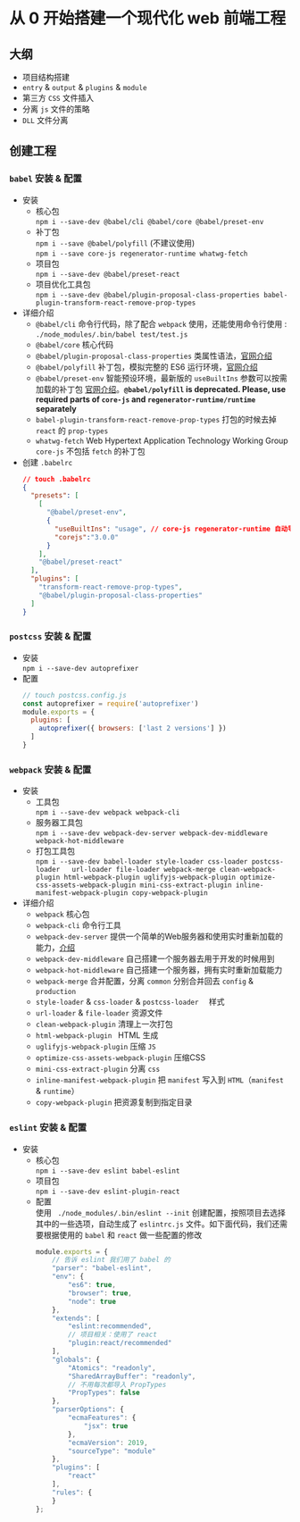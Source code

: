 # 从 0 开始搭建一个现代化 web 前端工程
## 大纲
  * 项目结构搭建
  * `entry` & `output` & `plugins` & `module`
  * 第三方 `CSS` 文件插入
  * 分离 `js` 文件的策略
  * `DLL` 文件分离
## 创建工程
### `babel` 安装 & 配置 
  * 安装
    * 核心包  
        `npm i --save-dev @babel/cli @babel/core @babel/preset-env`  
    * 补丁包  
        `npm i --save @babel/polyfill`   (不建议使用)  
        `npm i --save core-js regenerator-runtime whatwg-fetch`   
    * 项目包  
        `npm i --save-dev @babel/preset-react`
    * 项目优化工具包  
      `npm i --save-dev @babel/plugin-proposal-class-properties babel-plugin-transform-react-remove-prop-types`  
  * 详细介绍  
    * `@babel/cli` 命令行代码，除了配合 `webpack` 使用，还能使用命令行使用 : `./node_modules/.bin/babel test/test.js`
    * `@babel/core` 核心代码  
    * `@babel/plugin-proposal-class-properties` 类属性语法，[官网介绍](https://babeljs.io/docs/en/babel-plugin-proposal-class-properties)  
    * `@babel/polyfill` 补丁包，模拟完整的 ES6 运行环境，[官网介绍](https://babeljs.io/docs/en/babel-polyfill#docsNav)
    * `@babel/preset-env` 智能预设环境，最新版的 `useBuiltIns` 参数可以按需加载的补丁包 [官网介绍](https://babeljs.io/docs/en/babel-preset-env#docsNav)。**`@babel/polyfill` is deprecated. Please, use required parts of `core-js`
  and `regenerator-runtime/runtime` separately**
    * `babel-plugin-transform-react-remove-prop-types` 打包的时候去掉 `react` 的 `prop-types`
    * `whatwg-fetch` Web Hypertext Application Technology Working Group  `core-js` 不包括 `fetch` 的补丁包
  * 创建 `.babelrc`  
    ```JSON
    // touch .babelrc
    {
      "presets": [
        [
          "@babel/preset-env",
          {
            "useBuiltIns": "usage", // core-js regenerator-runtime 自动导入
            "corejs":"3.0.0"
          }
        ],
        "@babel/preset-react"
      ],
      "plugins": [
        "transform-react-remove-prop-types",
        "@babel/plugin-proposal-class-properties"
      ]
    }
    ```
### `postcss` 安装 & 配置 
  * 安装  
  `npm i --save-dev autoprefixer`
  * 配置
    ```javascript
    // touch postcss.config.js
    const autoprefixer = require('autoprefixer')
    module.exports = {
      plugins: [
        autoprefixer({ browsers: ['last 2 versions'] })
      ]
    }
    ```
### `webpack` 安装 & 配置 
  * 安装  
    * 工具包  
    `npm i --save-dev webpack webpack-cli `  
    * 服务器工具包  
    `npm i --save-dev webpack-dev-server webpack-dev-middleware webpack-hot-middleware`  
    * 打包工具包  
    `npm i --save-dev babel-loader style-loader css-loader postcss-loader   url-loader file-loader webpack-merge clean-webpack-plugin html-webpack-plugin uglifyjs-webpack-plugin optimize-css-assets-webpack-plugin mini-css-extract-plugin inline-manifest-webpack-plugin copy-webpack-plugin`
  * 详细介绍
    * `webpack` 核心包
    * `webpack-cli` 命令行工具
    * `webpack-dev-server` 提供一个简单的Web服务器和使用实时重新加载的能力，[介绍](https://webpack.js.org/guides/development/#using-webpack-dev-server)
    * `webpack-dev-middleware` 自己搭建一个服务器去用于开发的时候用到
    * `webpack-hot-middleware` 自己搭建一个服务器，拥有实时重新加载能力
    * `webpack-merge` 合并配置，分离 `common` 分别合并回去 `config` & `production`
    * `style-loader` & `css-loader` & `postcss-loader  ` 样式
    * `url-loader` & `file-loader` 资源文件
    * `clean-webpack-plugin` 清理上一次打包
    * `html-webpack-plugin ` HTML 生成
    * `uglifyjs-webpack-plugin` 压缩 `JS`
    * `optimize-css-assets-webpack-plugin` 压缩CSS
    * `mini-css-extract-plugin` 分离 `css`
    * `inline-manifest-webpack-plugin` 把 `manifest` 写入到 `HTML`（`manifest` & `runtime`）
    * `copy-webpack-plugin` 把资源复制到指定目录
### `eslint` 安装 & 配置 
  * 安装  
    * 核心包  
    `npm i --save-dev eslint babel-eslint`  
    * 项目包  
    `npm i --save-dev eslint-plugin-react`
    * 配置  
      使用 ` ./node_modules/.bin/eslint --init` 创建配置，按照项目去选择其中的一些选项，自动生成了 `eslintrc.js` 文件。如下面代码，我们还需要根据使用的 `babel` 和 `react` 做一些配置的修改
      ```javascript
      module.exports = {
          // 告诉 eslint 我们用了 babel 的
          "parser": "babel-eslint",
          "env": {
              "es6": true,
              "browser": true,
              "node": true
          },
          "extends": [
              "eslint:recommended",
              // 项目相关：使用了 react
              "plugin:react/recommended"
          ],
          "globals": {
              "Atomics": "readonly",
              "SharedArrayBuffer": "readonly",
              // 不用每次都导入 PropTypes
              "PropTypes": false
          },
          "parserOptions": {
              "ecmaFeatures": {
                  "jsx": true
              },
              "ecmaVersion": 2019,
              "sourceType": "module"
          },
          "plugins": [
              "react"
          ],
          "rules": {
          }
      };
      ```
